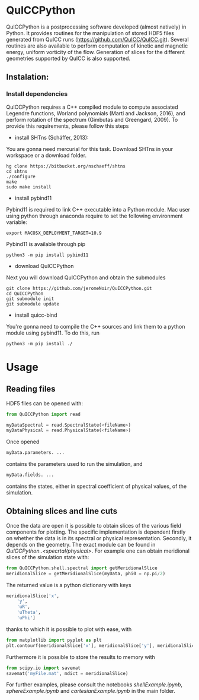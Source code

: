 # QuICCPython

QuICCPython is a postprocessing software developed (almost natively)
in Python. It provides routines for the manipulation of stored HDF5 files
generated from QuICC runs
(https://github.com/QuICC/QuICC.git). Several routines are also available to
perform computation of kinetic and magnetic energy, uniform vorticity
of the flow. Generation of slices for the different geometries
supported by QuICC is also supported.

## Instalation:

### Install dependencies

QuICCPython requires a C++ compiled module to compute associated
Legendre functions, Worland polynomials (Marti and Jackson, 2016), and
perform rotation of the spectrum (Gimbutas and Greengard, 2009). To
provide this requirements, please follow this steps

- install SHTns (Schäffer, 2013):

You are gonna need mercurial for this task. Download SHTns in your
workspace or a download folder.

    hg clone https://bitbucket.org/nschaeff/shtns
    cd shtns
    ./configure 
    make 
    sudo make install

- install pybind11

Pybind11 is required to link C++ executable into a Python module. Mac
user using python through anaconda require to set the following
environment variable:

    export MACOSX_DEPLOYMENT_TARGET=10.9

Pybind11 is available through pip

    python3 -m pip install pybind11

- download QuICCPython

Next you will download QuICCPython and obtain the submodules

    git clone https://github.com/jeromeNoir/QuICCPython.git
    cd QuICCPython
    git submodule init
    git submodule update

- install quicc-bind

You're gonna need to compile the C++ sources and link them to a python
module using pybind11. To do this, run

    python3 -m pip install ./
	
# Usage

## Reading files
HDF5 files can be opened with:
	
```python
from QuICCPython import read

myDataSpectral = read.SpectralState(<fileName>)
myDataPhysical = read.PhysicalState(<fileName>)
```
	
Once opened

```python
myData.parameters. ...
```
	
contains the parameters used to run the simulation, and

```python
myData.fields. ...
```
	
contains the states, either in spectral coefficient of physical
values, of the simulation.


## Obtaining slices and line cuts

Once the data are open  it is possible to obtain slices of the various
field components for plotting. The specific implementation is
dependent firstly on whether the data is in its spectral or physical
representation. Secondly, it depends on the geometry. The exact module
can be found in *QuICCPython.<geometry>.<specrtal/physical>*. For
example one can obtain meridional slices of the simulation state with:
	
```python
from QuICCPython.shell.spectral import getMeridionalSlice
meridionalSlice = getMeridionalSlice(myData, phi0 = np.pi/2)
```
	
The returned value is a python dictionary with keys

```python
meridionalSlice['x',
	'y',
	'uR',
	'uTheta',
	'uPhi']
```
	
thanks to which it is possible to plot with ease, with

```python
from matplotlib import pyplot as plt
plt.contourf(meridionalSlice['x'], meridionalSlice['y'], meridionalSlice['uPhi'])
```

Furthermore it is possible to store the results to memory with

```python
from scipy.io import savemat
savemat('myFile.mat', mdict = meridionalSlice)
```

For further examples, please consult the notebooks
*shellExample.ipynb*, *sphereExample.ipynb* and
*cartesianExample.ipynb* in the main folder.
